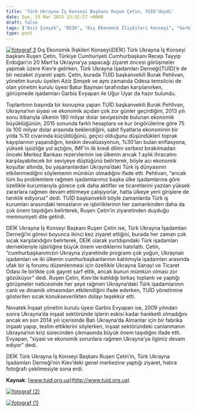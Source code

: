 ```yaml
---
title: 'Türk Ukrayna İş Konseyi Başkanı Ruşen Çetin, TUİD’deydi'
date: Sun, 15 Mar 2015 13:32:27 +0000
draft: false
tags: ["Aziz Şimşek", "DEİK", "Dış Ekonomik İlişkileri Konseyi", "Garbis Evyapan", "Novatek İnşaat", "Ruşen Çetin", "TUİD", "TUİD (Türk Ukrayna İşadamları Derneği)", "Uğur Uyar"]
type: post
---
```


[![fotograf 3](https://burakpehlivan.org/wp-content/uploads/2015/03/fotograf-3.jpg)](https://burakpehlivan.org/wp-content/uploads/2015/03/fotograf-3.jpg)
Dış Ekonomik İlişkileri Konseyi(DEİK) Türk Ukrayna İş Konseyi başkanı Ruşen Çetin, Türkiye Cumhuriyeti Cumhurbaşkanı Recep Tayyip Erdoğan’ın 20 Mart’ta Ukrayna’ya yapacağı ziyaret öncesi görüşmeler yapmak üzere Kiev’e gelirken, Türk Ukrayna İşadamları Derneği(TUİD)’e de bir nezaket ziyareti yaptı. Çetin, burada TUİD başkanvekili Burak Pehlivan, yönetim kurulu üyeleri Aziz Şimşek ve aynı zamanda Odesa temsilcisi de olan yönetim kurulu üyesi Batur Bayman tarafından karşılanırken, görüşmede işadamları Garbis Evyapan ile Uğur Uyar da hazır bulundu. 

Toplantının başında bir konuşma yapan TUİD başkanvekili Burak Pehlivan, Ukrayna’nın siyasi ve ekonomik açıdan çok zor günler geçirdiğini, 2013 yılı sonu itibarıyla ülkenin 180 milyar dolar seviyesinde bulunan ekonomik büyüklüğünün, 2015 sonunda farklı hesaplara ve kur öngörülerine göre 75 ila 100 milyar dolar arasında beklendiğini, sabit fiyatlarla ekonominin bir yılda %10 civarında küçüldüğünü, geçici olduğunu düşündükleri toprak kayıplarının yaşandığını, keskin devalüasyonun, %30’ları bulan enflasyona, yüksek işsizliğe yol açtığını, IMF’in ilk kredi dilimi serbest bırakılmadan önceki Merkez Bankası rezervlerinin ise ülkenin ancak 1 aylık ihracatını karşılayabilecek bir seviyeye düştüğünü belirterek, böyle acı ekonomik koşullar altında, bu yaşananlardan Ukrayna’daki Türk iş dünyasının etkilenmediğini söylemenin mümkün olmadığını ifade etti. Pehlivan, “ancak tüm bu problemlere rağmen işadamlarımız başka ülke işadamlarına göre özellikle kurumlarıyla görece çok daha aktifler ve ticaretlerini yazılan yüksek zararlara rağmen devam ettirmeye çalışıyorlar, hatta ülkeye yeni girişlere de tanıklık ediyoruz” dedi. TUİD başkanvekili böyle zamanlarda Türk iş kurumları arasındaki temasların ve işbirliklerinin her zamankinden daha da çok önem taşıdığını belirterek, Ruşen Çetin’in ziyaretinden duyduğu memnuniyeti dile getirdi. 

DEİK Ukrayna İş Konseyi Başkanı Ruşen Çetin ise, Türk Ukrayna İşadamları Derneği’ni görevi boyunca ikinci kez ziyaret ettiğini, burada her zaman çok sıcak karşılandığını belirterek, DEİK olarak yurtdışındaki Türk işadamları dernekleriyle işbirliğine büyük önem verdiklerini hatırlattı. Çetin, “cumhurbaşkanımızın Ukrayna ziyaretinde programı çok yoğun, Ukraynalı işadamları ve iki ülkenin cumhurbaşkanlarının katılımıyla işadamları arasında ufak bir iş forumu düzenlenmesi için özellikle Ukrayna Sanayi ve Ticaret Odası ile birlikte çok gayret sarf ettik, ancak bunun mümkün olması zor gözüküyor” dedi. Ruşen Çetin, Kiev’de katıldığı birkaç toplantı ve yaptığı görüşmeler neticesinde her şeye rağmen Ukrayna’daki Türk işadamlarının canlı ve dinamik olmasından etkilendiğini ifade ederken, TUİD yönetimine gösterilen sıcak konukseverlikten dolayı teşekkür etti. 

Novatek İnşaat yönetim kurulu üyesi Garbis Evyapan ise, 2009 yılından sonra Ukrayna’da inşaat sektöründe işlerin eskisi kadar hareketli olmadığını ancak en son 2014 yılı içerisinde Batı Ukrayna’da Almanlar için bir fabrika inşaatı yapıp, teslim ettiklerini söylerken, inşaat sektöründeki canlanmanın Ukrayna’nın kriz sürecinden çıkmasında büyük önem taşıdığını ifade etti. Evyapan, “siyasi ve ekonomik sorunlara rağmen Ukrayna’ya ilgimiz devam ediyor” dedi.

DEİK Türk Ukrayna İş Konseyi Başkanı Ruşen Çetin’in, Türk Ukrayna İşadamları Derneği’nin Kiev’deki genel merkezine yaptığı ziyaret, hatıra fotoğrafı çekilmesiyle sona erdi. 

**Kaynak**:
[www.tuid.org.ua](http://www.tuid.org.ua)

[![fotograf (2)](https://burakpehlivan.org/wp-content/uploads/2015/03/fotograf-2.jpg)](https://burakpehlivan.org/wp-content/uploads/2015/03/fotograf-2.jpg)

[![fotograf (1)](https://burakpehlivan.org/wp-content/uploads/2015/03/fotograf-1.jpg)](https://burakpehlivan.org/wp-content/uploads/2015/03/fotograf-1.jpg)
